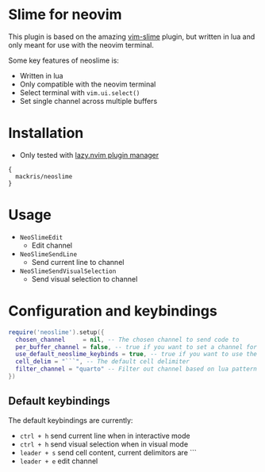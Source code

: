 # Slime for neovim


This plugin is based on the amazing [vim-slime](https://github.com/jpalardy/vim-slime)
plugin, but written in lua and only meant for use with the neovim terminal.

Some key features of neoslime is:

- Written in lua
- Only compatible with the neovim terminal
- Select terminal with `vim.ui.select()`
- Set single channel across multiple buffers


# Installation

- Only tested with [lazy.nvim plugin manager](https://github.com/folke/lazy.nvim)

```
{
  mackris/neoslime
}
```

# Usage

- `NeoSlimeEdit`
  + Edit channel
- `NeoSlimeSendLine`
  + Send current line to channel
- `NeoSlimeSendVisualSelection`
  + Send visual selection to channel

# Configuration and keybindings

```lua
require('neoslime').setup({
  chosen_channel     = nil, -- The chosen channel to send code to
  per_buffer_channel = false, -- true if you want to set a channel for each buffer
  use_default_neoslime_keybinds = true, -- true if you want to use the default keybinds
  cell_delim = "```", -- The default cell delimiter
  filter_channel = "quarto" -- Filter out channel based on lua pattern matching	(not regex)
})
``` 

## Default keybindings

The default keybindings are currently:

- `ctrl + h` send current line when in interactive mode
- `ctrl + h` send visual selection when in visual mode
- `leader + s` send cell content, current delimitors are ```
- `leader + e` edit channel
